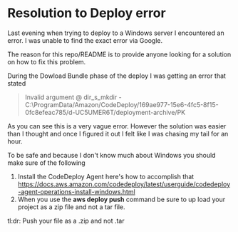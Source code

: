 # Resolution to Deploy error

Last evening when trying to deploy to a Windows server I encountered an error.  I was unable to find the exact error via Google.

The reason for this repo/README is to provide anyone looking for a solution on how to fix this problem.

During the Dowload Bundle phase of the deploy I was getting an error that stated 
> Invalid argument @ dir_s_mkdir - C:\ProgramData/Amazon/CodeDeploy/169ae977-15e6-4fc5-8f15-0fc8efeac785/d-UC5UMER6T/deployment-archive/PK

As you can see this is a very vague error.  However the solution was easier than I thought and once I figured it out I felt like I was chasing my tail for an hour.

To be safe and because I don't know much about Windows you should make sure of the following 

1. Install the CodeDeploy Agent here's how to accomplish that https://docs.aws.amazon.com/codedeploy/latest/userguide/codedeploy-agent-operations-install-windows.html
1. When you use the **aws deploy push** command be sure to up load your project as a zip file and not a tar file.

tl:dr: Push your file as a .zip and not .tar 
